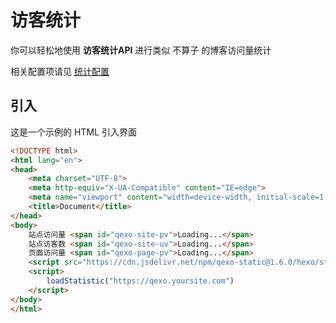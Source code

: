 # 访客统计
你可以轻松地使用 **访客统计API** 进行类似 不算子 的博客访问量统计

相关配置项请见 [统计配置](/configs/statistic)
## 引入
这是一个示例的 HTML 引入界面
```html
<!DOCTYPE html>
<html lang="en">
<head>
    <meta charset="UTF-8">
    <meta http-equiv="X-UA-Compatible" content="IE=edge">
    <meta name="viewport" content="width=device-width, initial-scale=1.0">
    <title>Document</title>
</head>
<body>
    站点访问量 <span id="qexo-site-pv">Loading...</span>
    站点访客数 <span id="qexo-site-uv">Loading...</span>
    页面访问量 <span id="qexo-page-pv">Loading...</span>
    <script src="https://cdn.jsdelivr.net/npm/qexo-static@1.6.0/hexo/statistic.js"></script>
    <script>
        loadStatistic("https://qexo.yoursite.com")
    </script>
</body>
</html>
```
